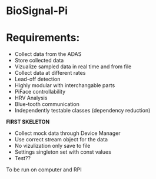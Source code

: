 BioSignal-Pi
============
# Requirements:
* Collect data from the ADAS
* Store collected data 
* Vizualize sampled data in real time and from file 
* Collect data at different rates
* Lead-off detection
* Highly modular with interchangable parts
* PiFace controllability
* HRV Analysis
* Blue-tooth communication
* Independently testable classes (dependency reduction)

**FIRST SKELETON**
* Collect mock data through Device Manager
* Use correct stream object for the data
* No vizulization only save to file
* Settings singleton set with const values
* Test??

To be run on computer and RPI




